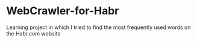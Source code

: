 # WebCrawler-for-Habr
Learning project in which I  tried to find the most frequently used words on the Habr.com website
